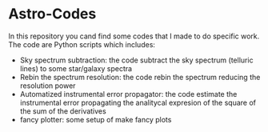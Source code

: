 # Astro-Codes 
In this repository you cand find some codes that I made to do specific work. The code are Python scripts which includes:
  - Sky spectrum subtraction: the code subtract the sky spectrum (telluric lines) to some star/galaxy spectra
  - Rebin the spectrum resolution: the code rebin the spectrum reducing the resolution power
  - Automatized instrumental error propagator: the code estimate the instrumental error propagating the analitycal expresion of the square of the sum of the derivatives
  - fancy plotter: some setup of make fancy plots
